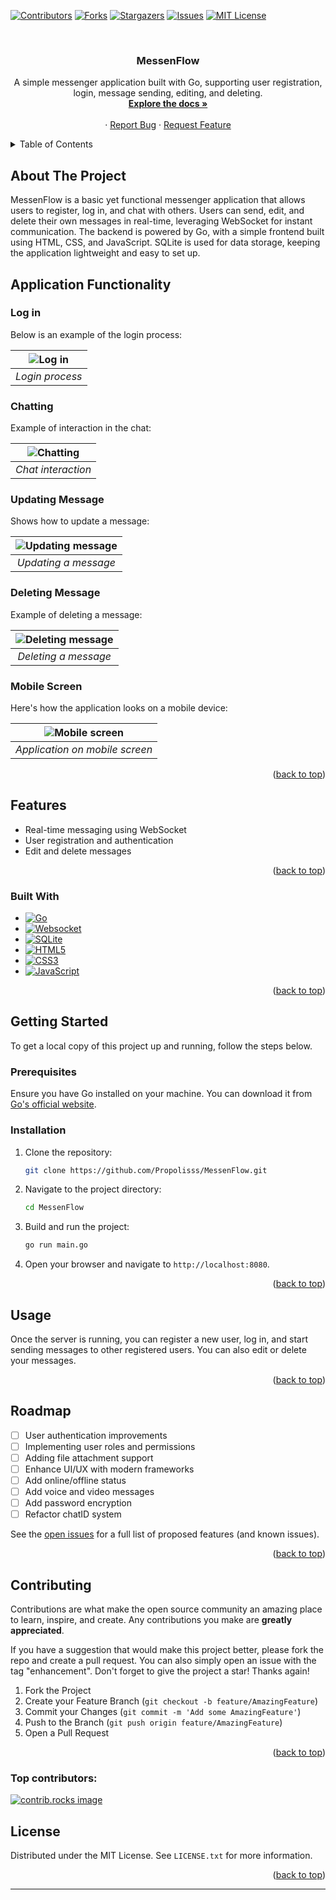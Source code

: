 <a id="readme-top"></a>

[![Contributors][contributors-shield]][contributors-url]
[![Forks][forks-shield]][forks-url]
[![Stargazers][stars-shield]][stars-url]
[![Issues][issues-shield]][issues-url]
[![MIT License][license-shield]][license-url]

<br />
<div align="center">
  <h3 align="center">MessenFlow</h3>

  <p align="center">
    A simple messenger application built with Go, supporting user registration, login, message sending, editing, and deleting.
    <br />
    <a href="https://github.com/Propolisss/MessenFlow"><strong>Explore the docs »</strong></a>
    <br />
    <br />
    ·
    <a href="https://github.com/Propolisss/MessenFlow/issues/new?labels=bug&template=bug-report---.md">Report Bug</a>
    ·
    <a href="https://github.com/Propolisss/MessenFlow/issues/new?labels=enhancement&template=feature-request---.md">Request Feature</a>
  </p>
</div>

<!-- TABLE OF CONTENTS -->
<details>
  <summary>Table of Contents</summary>
  <ol>
    <li>
      <a href="#about-the-project">About The Project</a>
      <ul>
        <li><a href="#application-functionality">Application Functionality</a></li>
        <li><a href="#built-with">Built With</a></li>
      </ul>
    </li>
    <li>
      <a href="#getting-started">Getting Started</a>
      <ul>
        <li><a href="#prerequisites">Prerequisites</a></li>
        <li><a href="#installation">Installation</a></li>
      </ul>
    </li>
    <li><a href="#usage">Usage</a></li>
    <li><a href="#roadmap">Roadmap</a></li>
    <li><a href="#contributing">Contributing</a></li>
    <li><a href="#license">License</a></li>
  </ol>
</details>

<!-- ABOUT THE PROJECT -->

## About The Project

MessenFlow is a basic yet functional messenger application that allows users to register, log in, and chat with others.
Users can send, edit, and delete their own messages in real-time, leveraging WebSocket for instant communication. The
backend is powered by Go, with a simple frontend built using HTML, CSS, and JavaScript. SQLite is used for data storage,
keeping the application lightweight and easy to set up.

## Application Functionality

### Log in

Below is an example of the login process:

| ![Log in](media/loging.gif) |
|:---------------------------:|
|       *Login process*       |

### Chatting

Example of interaction in the chat:

| ![Chatting](media/chatting.gif) |
|:-------------------------------:|
|       *Chat interaction*        |

### Updating Message

Shows how to update a message:

| ![Updating message](media/updating.gif) |
|:---------------------------------------:|
|          *Updating a message*           |

### Deleting Message

Example of deleting a message:

| ![Deleting message](media/deleting.gif) |
|:---------------------------------------:|
|          *Deleting a message*           |

### Mobile Screen

Here's how the application looks on a mobile device:

| ![Mobile screen](media/mobile.png) |
|:----------------------------------:|
|   *Application on mobile screen*   |

<p align="right">(<a href="#readme-top">back to top</a>)</p>

## Features

- Real-time messaging using WebSocket
- User registration and authentication
- Edit and delete messages

<p align="right">(<a href="#readme-top">back to top</a>)</p>

### Built With

* [![Go][Go-pic]][Go-url]
* [![Websocket][Websocket-pic]][WebSocket-url]
* [![SQLite][SQLite-pic]][SQLite-url]
* [![HTML5][HTML-pic]][HTML-url]
* [![CSS3][CSS-pic]][CSS-url]
* [![JavaScript][JS-pic]][JS-url]

<p align="right">(<a href="#readme-top">back to top</a>)</p>

<!-- GETTING STARTED -->

## Getting Started

To get a local copy of this project up and running, follow the steps below.

### Prerequisites

Ensure you have Go installed on your machine. You can download it from [Go's official website](https://golang.org/dl/).

### Installation

1. Clone the repository:
   ```sh
   git clone https://github.com/Propolisss/MessenFlow.git
   ```
2. Navigate to the project directory:
   ```sh
   cd MessenFlow
   ```
3. Build and run the project:
   ```sh
   go run main.go
   ```
4. Open your browser and navigate to `http://localhost:8080`.

<p align="right">(<a href="#readme-top">back to top</a>)</p>

<!-- USAGE EXAMPLES -->

## Usage

Once the server is running, you can register a new user, log in, and start sending messages to other registered users.
You can also edit or delete your messages.

<p align="right">(<a href="#readme-top">back to top</a>)</p>

<!-- ROADMAP -->

## Roadmap

- [ ] User authentication improvements
- [ ] Implementing user roles and permissions
- [ ] Adding file attachment support
- [ ] Enhance UI/UX with modern frameworks
- [ ] Add online/offline status
- [ ] Add voice and video messages
- [ ] Add password encryption
- [ ] Refactor chatID system

See the [open issues](https://github.com/Propolisss/MessenFlow/issues) for a full list of proposed features (and known
issues).

<p align="right">(<a href="#readme-top">back to top</a>)</p>

<!-- CONTRIBUTING -->

## Contributing

Contributions are what make the open source community an amazing place to learn, inspire, and create. Any contributions
you make are **greatly appreciated**.

If you have a suggestion that would make this project better, please fork the repo and create a pull request. You can
also simply open an issue with the tag "enhancement". Don't forget to give the project a star! Thanks again!

1. Fork the Project
2. Create your Feature Branch (`git checkout -b feature/AmazingFeature`)
3. Commit your Changes (`git commit -m 'Add some AmazingFeature'`)
4. Push to the Branch (`git push origin feature/AmazingFeature`)
5. Open a Pull Request

<p align="right">(<a href="#readme-top">back to top</a>)</p>

### Top contributors:

<a href="https://github.com/Propolisss/MessenFlow/graphs/contributors">
  <img src="https://contrib.rocks/image?repo=Propolisss/MessenFlow" alt="contrib.rocks image" />
</a>

<!-- LICENSE -->

## License

Distributed under the MIT License. See `LICENSE.txt` for more information.

<p align="right">(<a href="#readme-top">back to top</a>)</p>

<!-- MARKDOWN LINKS & IMAGES -->

[contributors-shield]: https://img.shields.io/github/contributors/Propolisss/MessenFlow.svg?style=for-the-badge

[contributors-url]: https://github.com/Propolisss/MessenFlow/graphs/contributors

[forks-shield]: https://img.shields.io/github/forks/Propolisss/MessenFlow.svg?style=for-the-badge

[forks-url]: https://github.com/Propolisss/MessenFlow/network/members

[stars-shield]: https://img.shields.io/github/stars/Propolisss/MessenFlow.svg?style=for-the-badge

[stars-url]: https://github.com/Propolisss/MessenFlow/stargazers

[issues-shield]: https://img.shields.io/github/issues/Propolisss/MessenFlow.svg?style=for-the-badge

[issues-url]: https://github.com/Propolisss/MessenFlow/issues

[license-shield]: https://img.shields.io/github/license/Propolisss/MessenFlow.svg?style=for-the-badge

[license-url]: https://github.com/Propolisss/MessenFlow/blob/master/LICENSE.txt

[Go-pic]: https://img.shields.io/badge/Go-00ADD8?style=for-the-badge&logo=go&logoColor=white

[HTML-pic]: https://img.shields.io/badge/HTML5-E34F26?style=for-the-badge&logo=html5&logoColor=white

[JS-pic]: https://img.shields.io/badge/JavaScript-F7DF1E?style=for-the-badge&logo=javascript&logoColor=black

[CSS-pic]: https://img.shields.io/badge/CSS3-1572B6?style=for-the-badge&logo=css3&logoColor=white

[Websocket-pic]: https://img.shields.io/badge/WebSocket-007ACC?style=for-the-badge&logo=websocket&logoColor=white

[SQLite-pic]: https://img.shields.io/badge/SQLite-003B57?style=for-the-badge&logo=sqlite&logoColor=white

[Go-url]: https://golang.org/

[SQLite-url]: https://www.sqlite.org/

[WebSocket-url]: https://developer.mozilla.org/en-US/docs/Web/API/WebSockets_API

[HTML-url]: https://developer.mozilla.org/en-US/docs/Web/Guide/HTML/HTML5

[CSS-url]: https://developer.mozilla.org/en-US/docs/Web/CSS/CSS3

[JS-url]: https://developer.mozilla.org/en-US/docs/Web/JavaScript

---
